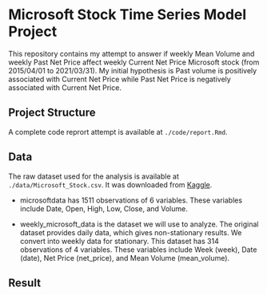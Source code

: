 # Microsoft Stock Time Series Model Project

This repository contains my attempt to answer if weekly Mean Volume and weekly Past Net Price affect weekly Current Net Price Microsoft stock (from 2015/04/01 to 2021/03/31).
My initial hypothesis is Past volume is positively associated with Current Net Price while Past Net Price is negatively associated with Current Net Price.

## Project Structure

A complete code reprort attempt is available at `./code/report.Rmd`.

## Data

The raw dataset used for the analysis is available at `./data/Microsoft_Stock.csv`. It was downloaded from [Kaggle](https://www.kaggle.com/datasets/vijayvvenkitesh/microsoft-stock-time-series-analysis?resource=download).

- microsoftdata has 1511 observations of 6 variables. These variables include Date, Open, High, Low, Close, and Volume.

- weekly_microsoft_data is the dataset we will use to analyze. The original dataset provides daily data, which gives non-stationary results. 
We convert into weekly data for stationary. This dataset has 314 observations of 4 variables. These variables include Week (week), Date (date), Net Price (net_price), and Mean Volume (mean_volume).

## Result
